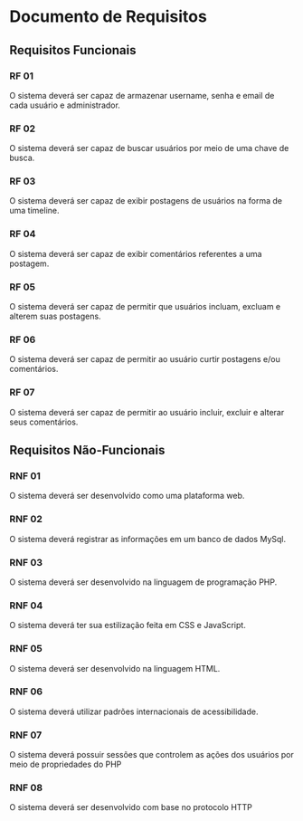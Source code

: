 # Documento de Requisitos

## Requisitos Funcionais
 

### RF 01

O sistema deverá ser capaz de armazenar username, senha e email de cada usuário e administrador.

### RF 02

O sistema deverá ser capaz de buscar usuários por meio de uma chave de busca.

### RF 03

O sistema deverá ser capaz de exibir postagens de usuários na forma de uma timeline.

### RF 04

O sistema deverá ser capaz de exibir comentários referentes a uma postagem.

### RF 05

O sistema deverá ser capaz de permitir que usuários incluam, excluam e alterem suas postagens.

### RF 06

O sistema deverá ser capaz de permitir ao usuário curtir postagens e/ou comentários.

### RF 07

O sistema deverá ser capaz de permitir ao usuário incluir, excluir e alterar seus comentários.

## Requisitos Não-Funcionais

### RNF 01

O sistema deverá ser desenvolvido como uma plataforma web.

### RNF 02

O sistema deverá registrar as informações em um banco de dados MySql.

### RNF 03

O sistema deverá ser desenvolvido na linguagem de programação PHP.

### RNF 04

O sistema deverá ter sua estilização feita em CSS e JavaScript.

### RNF 05

O sistema deverá ser desenvolvido na linguagem HTML.

### RNF 06

O sistema deverá utilizar padrões internacionais de acessibilidade.

### RNF 07

O sistema deverá possuir sessões que controlem as ações dos usuários por meio de propriedades do PHP

### RNF 08

O sistema deverá ser desenvolvido com base no protocolo HTTP
